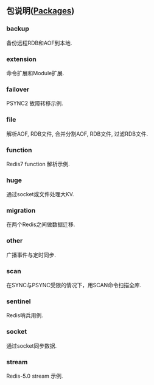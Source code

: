## 包说明([Packages](./README.md))  

### backup

备份远程RDB和AOF到本地.  

### extension

命令扩展和Module扩展.  

### failover

PSYNC2 故障转移示例.  

### file

解析AOF, RDB文件, 合并分割AOF, RDB文件, 过滤RDB文件.  

### function

Redis7 function 解析示例.  

### huge

通过socket或文件处理大KV.  

### migration

在两个Redis之间做数据迁移.  

### other

广播事件与定时同步.  

### scan

在SYNC与PSYNC受限的情况下，用SCAN命令扫描全库.  

### sentinel

Redis哨兵用例.  

### socket

通过socket同步数据.  

### stream

Redis-5.0 stream 示例.  
